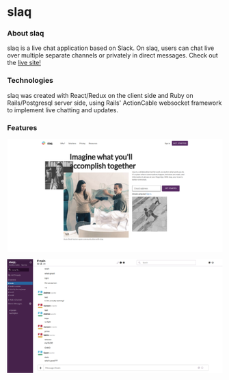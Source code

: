 # slaq


### About slaq

slaq is a live chat application based on Slack. On slaq, users can chat live over multiple separate channels or privately in direct messages.
Check out the [live site!](https://slaqq.herokuapp.com/#/)

### Technologies

slaq was created with React/Redux on the client side and Ruby on Rails/Postgresql server side, using Rails' ActionCable websocket framework to implement live chatting and updates.

### Features

![slaq home screen](https://github.com/connorryanbaker/readme_imgs/blob/master/splashcropped.png)

![slaq chat screen](https://github.com/connorryanbaker/readme_imgs/blob/master/chat.png)

